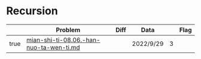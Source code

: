 # Recursion



<table><thead><tr><th data-type="checkbox"> </th><th>Problem</th><th data-type="select">Diff</th><th>Data</th><th data-type="rating" data-max="5"></th><th>Flag</th></tr></thead><tbody><tr><td>true</td><td><a data-mention href="recursion/mian-shi-ti-08.06.-han-nuo-ta-wen-ti.md">mian-shi-ti-08.06.-han-nuo-ta-wen-ti.md</a></td><td></td><td>2022/9/29</td><td>3</td><td></td></tr></tbody></table>
